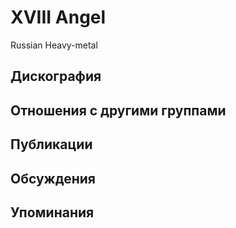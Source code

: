 # XVIII Angel

Russian Heavy-metal

## Дискография


## Отношения с другими группами


## Публикации


## Обсуждения


## Упоминания

